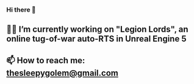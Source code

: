 ### Hi there 👋

## 🔭🦔 I’m currently working on "Legion Lords", an online tug-of-war auto-RTS in Unreal Engine 5

## 📫 How to reach me: thesleepygolem@gmail.com
<!--

**sleepy-golem/sleepy-golem** is a ✨ _special_ ✨ repository because its `README.md` (this file) appears on your GitHub profile.

Here are some ideas to get you started:

- 🔭 I’m currently working on ...
- 🌱 I’m currently learning ...
- 👯 I’m looking to collaborate on ...
- 🤔 I’m looking for help with ...
- 💬 Ask me about ...
- 📫 How to reach me: ...
- ⚡ Fun fact: ...

-->
